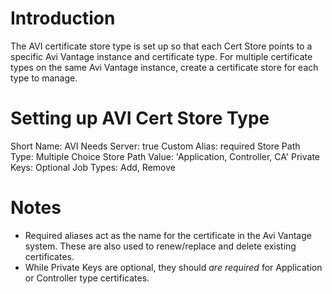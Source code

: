 # Introduction 
The AVI certificate store type is set up so that each Cert Store points to a specific Avi Vantage instance and certificate type.
For multiple certificate types on the same Avi Vantage instance, create a certificate store for each type to manage.

# Setting up AVI Cert Store Type
Short Name: AVI
Needs Server: true
Custom Alias: required
Store Path Type: Multiple Choice
Store Path Value: 'Application, Controller, CA'
Private Keys: Optional
Job Types: Add, Remove

# Notes
- Required aliases act as the name for the certificate in the Avi Vantage system. These are also used to renew/replace and delete existing certificates.
- While Private Keys are optional, they should _are required_ for Application or Controller type certificates.